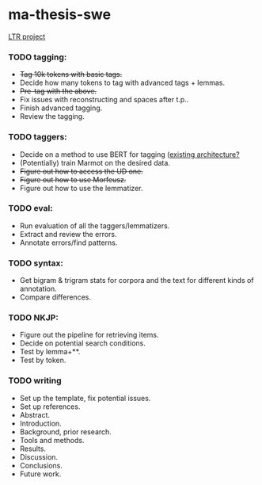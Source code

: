 # ma-thesis-swe
[LTR project](https://github.com/Turtilla/ltr-project)

### TODO tagging:
+ ~~Tag 10k tokens with basic tags.~~
+ Decide how many tokens to tag with advanced tags + lemmas.
+ ~~Pre-tag with the above.~~
+ Fix issues with reconstructing and spaces after t.p..
+ Finish advanced tagging.
+ Review the tagging.

### TODO taggers:
+ Decide on a method to use BERT for tagging ([existing architecture?](https://github.com/huggingface/transformers/tree/main/examples/legacy/token-classification) 
+ (Potentially) train Marmot on the desired data.
+ ~~Figure out how to access the UD one.~~
+ ~~Figure out how to use Morfeusz.~~
+ Figure out how to use the lemmatizer.

### TODO eval:
+ Run evaluation of all the taggers/lemmatizers.
+ Extract and review the errors.
+ Annotate errors/find patterns.

### TODO syntax:
+ Get bigram & trigram stats for corpora and the text for different kinds of annotation.
+ Compare differences.

### TODO NKJP:
+ Figure out the pipeline for retrieving items.
+ Decide on potential search conditions.
+ Test by lemma+**.
+ Test by token.

### TODO writing
+ Set up the template, fix potential issues.
+ Set up references.
+ Abstract.
+ Introduction.
+ Background, prior research.
+ Tools and methods.
+ Results.
+ Discussion.
+ Conclusions.
+ Future work.

